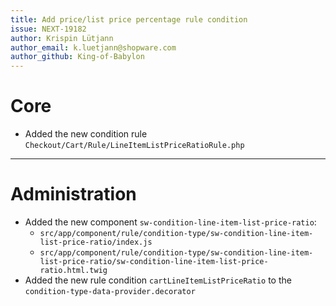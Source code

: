 ```yaml
---
title: Add price/list price percentage rule condition
issue: NEXT-19182
author: Krispin Lütjann
author_email: k.luetjann@shopware.com 
author_github: King-of-Babylon
---
```

# Core
* Added the new condition rule `Checkout/Cart/Rule/LineItemListPriceRatioRule.php`
___
# Administration
*  Added the new component `sw-condition-line-item-list-price-ratio`:
    * `src/app/component/rule/condition-type/sw-condition-line-item-list-price-ratio/index.js`
    * `src/app/component/rule/condition-type/sw-condition-line-item-list-price-ratio/sw-condition-line-item-list-price-ratio.html.twig`
* Added the new rule condition `cartLineItemListPriceRatio` to the `condition-type-data-provider.decorator`
